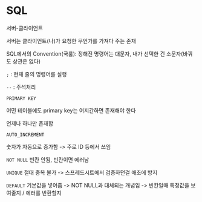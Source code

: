 # SQL

서버-클라이언트

서버는 클라이언트(나)가 요청한 무언가를 가져다 주는 존재



SQL에서의 Convention(국룰): 정해진 명령어는 대문자, 내가 선택한 건 소문자(바꿔도 상관은 없다)

`;` : 현재 줄의 명령어를 실행 

`--` : 주석처리


`PRIMARY KEY`

어떤 테이블에도 primary key는 어지간하면 존재해야 한다

언제나 하나만 존재함

`AUTO_INCREMENT`

숫자가 자동으로 증가함 -> 주로 ID 등에서 쓰임

`NOT NULL`
빈칸 안됨, 빈칸이면 에러남

`UNIQUE`
절대 중복 불가 -> 스프레드시트에서 검증하던걸 애초에 방지

`DEFAULT`
기본값을 넣어줌 -> NOT NULL과 대체되는 개념임 -> 빈칸일때 특정값을 보여줄지 / 에러를 반환할지

